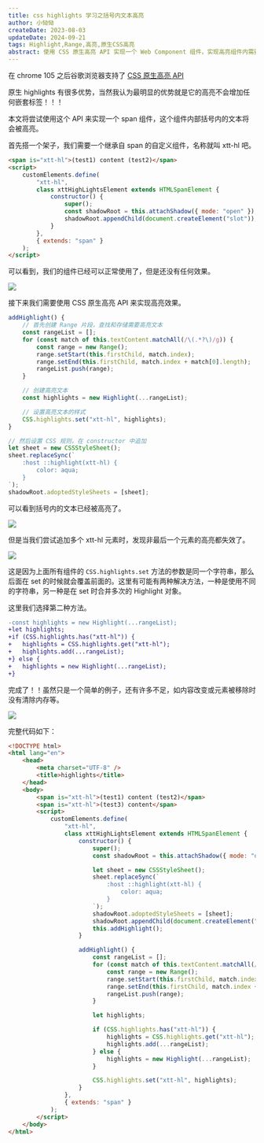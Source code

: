 ```yaml
---
title: css highlights 学习之括号内文本高亮
author: 小恸恸
createDate: 2023-08-03
updateDate: 2024-09-21
tags: Highlight,Range,高亮,原生CSS高亮
abstract: 使用 CSS 原生高亮 API 实现一个 Web Component 组件，实现高亮组件内需要高亮的文本。
---
```


在 chrome 105 之后谷歌浏览器支持了 [CSS 原生高亮 API](https://developer.mozilla.org/zh-CN/docs/Web/API/CSS_Custom_Highlight_API)

原生 highlights 有很多优势，当然我认为最明显的优势就是它的高亮不会增加任何嵌套标签！！！

本文将尝试使用这个 API 来实现一个 span 组件，这个组件内部括号内的文本将会被高亮。

首先搭一个架子，我们需要一个继承自 span 的自定义组件，名称就叫 xtt-hl 吧。

```html
<span is="xtt-hl">(test1) content (test2)</span>
<script>
	customElements.define(
		"xtt-hl",
		class xttHighLightsElement extends HTMLSpanElement {
			constructor() {
				super();
				const shadowRoot = this.attachShadow({ mode: "open" });
				shadowRoot.appendChild(document.createElement("slot"));
			}
		},
		{ extends: "span" }
	);
</script>
```

可以看到，我们的组件已经可以正常使用了，但是还没有任何效果。

![](https://image.xtt.moe/images/2023/08/03/1.md.png)

接下来我们需要使用 CSS 原生高亮 API 来实现高亮效果。

```js
addHighlight() {
	// 首先创建 Range 片段，查找和存储需要高亮文本
	const rangeList = [];
	for (const match of this.textContent.matchAll(/\(.*?\)/g)) {
		const range = new Range();
		range.setStart(this.firstChild, match.index);
		range.setEnd(this.firstChild, match.index + match[0].length);
		rangeList.push(range);
	}

	// 创建高亮文本
	const highlights = new Highlight(...rangeList);

	// 设置高亮文本的样式
	CSS.highlights.set("xtt-hl", highlights);
}

// 然后设置 CSS 规则，在 constructor 中追加
let sheet = new CSSStyleSheet();
sheet.replaceSync(`
	:host ::highlight(xtt-hl) {
		color: aqua;
	}
`);
shadowRoot.adoptedStyleSheets = [sheet];
```

可以看到括号内的文本已经被高亮了。

![](https://image.xtt.moe/images/2023/08/03/2.md.png)

但是当我们尝试追加多个 xtt-hl 元素时，发现非最后一个元素的高亮都失效了。

![](https://image.xtt.moe/images/2023/08/03/3.md.png)

这是因为上面所有组件的 `CSS.highlights.set` 方法的参数是同一个字符串，那么后面在 set 的时候就会覆盖前面的。这里有可能有两种解决方法，一种是使用不同的字符串，另一种是在 set 时合并多次的 Highlight 对象。

这里我们选择第二种方法。

```diff
-const highlights = new Highlight(...rangeList);
+let highlights;
+if (CSS.highlights.has("xtt-hl")) {
+	highlights = CSS.highlights.get("xtt-hl");
+	highlights.add(...rangeList);
+} else {
+	highlights = new Highlight(...rangeList);
+}
```

完成了！！虽然只是一个简单的例子，还有许多不足，如内容改变或元素被移除时没有清除内存等。

![](https://image.xtt.moe/images/2023/08/03/4.md.png)

完整代码如下：

```html
<!DOCTYPE html>
<html lang="en">
	<head>
		<meta charset="UTF-8" />
		<title>highlights</title>
	</head>
	<body>
		<span is="xtt-hl">(test1) content (test2)</span>
		<span is="xtt-hl">(test3) content</span>
		<script>
			customElements.define(
				"xtt-hl",
				class xttHighLightsElement extends HTMLSpanElement {
					constructor() {
						super();
						const shadowRoot = this.attachShadow({ mode: "open" });

						let sheet = new CSSStyleSheet();
						sheet.replaceSync(`
                            :host ::highlight(xtt-hl) {
                                color: aqua;
                            }
                        `);
						shadowRoot.adoptedStyleSheets = [sheet];
						shadowRoot.appendChild(document.createElement("slot"));
						this.addHighlight();
					}

					addHighlight() {
						const rangeList = [];
						for (const match of this.textContent.matchAll(/\(.*?\)/g)) {
							const range = new Range();
							range.setStart(this.firstChild, match.index);
							range.setEnd(this.firstChild, match.index + match[0].length);
							rangeList.push(range);
						}

						let highlights;

						if (CSS.highlights.has("xtt-hl")) {
							highlights = CSS.highlights.get("xtt-hl");
							highlights.add(...rangeList);
						} else {
							highlights = new Highlight(...rangeList);
						}

						CSS.highlights.set("xtt-hl", highlights);
					}
				},
				{ extends: "span" }
			);
		</script>
	</body>
</html>
```
